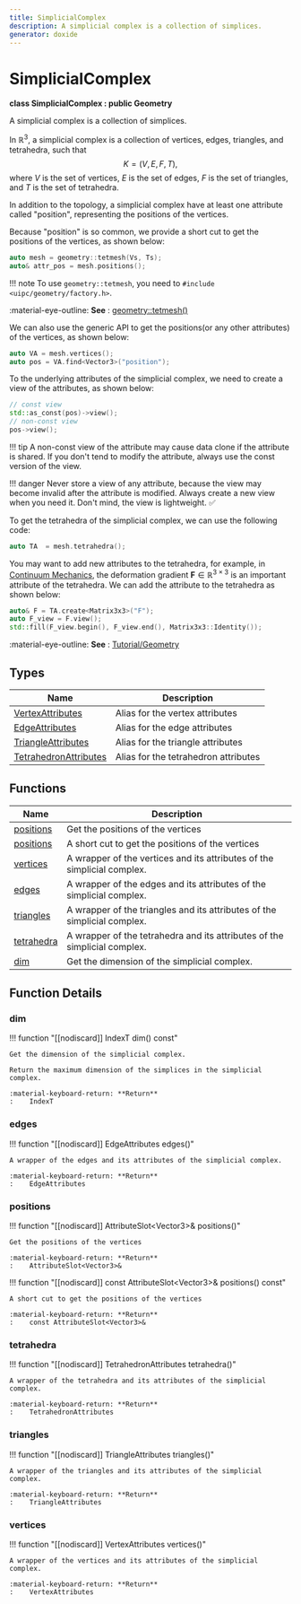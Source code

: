 ```yaml
---
title: SimplicialComplex
description: A simplicial complex is a collection of simplices.
generator: doxide
---
```



# SimplicialComplex

**class SimplicialComplex : public Geometry**



A simplicial complex is a collection of simplices.

In $\mathbb{R}^3$, a simplicial complex is a collection of vertices, edges, triangles, and tetrahedra, such that
$$
K = (V, E, F, T),
$$
where $V$ is the set of vertices, $E$ is the set of edges,
$F$ is the set of triangles, and $T$ is the set of tetrahedra.

In addition to the topology, a simplicial complex have at least one attribute called "position",
representing the positions of the vertices.

Because "position" is so common, we provide a short cut to get the positions of the vertices, as shown below:

```cpp
auto mesh = geometry::tetmesh(Vs, Ts);
auto& attr_pos = mesh.positions();
```

!!! note
     To use `geometry::tetmesh`, you need to `#include <uipc/geometry/factory.h>`.

:material-eye-outline: **See**
:    [geometry::tetmesh()](../index.md#tetmesh)


We can also use the generic API to get the positions(or any other attributes) of the vertices, as shown below:
```cpp
auto VA = mesh.vertices();
auto pos = VA.find<Vector3>("position");
```

To the underlying attributes of the simplicial complex, we need to create a view of the attributes, as shown below:
```cpp
// const view
std::as_const(pos)->view();
// non-const view
pos->view();
```

!!! tip
     A non-const view of the attribute may cause data clone if the attribute is shared.
    If you don't tend to modify the attribute, always use the const version of the view.

!!! danger
     Never store a view of any attribute, because the view may become invalid after the attribute is modified.
    Always create a new view when you need it. Don't mind, the view is lightweight. :white_check_mark:

To get the tetrahedra of the simplicial complex, we can use the following code:
```cpp
auto TA  = mesh.tetrahedra();
```
You may want to add new attributes to the tetrahedra, for example,
in [Continuum Mechanics](https://en.wikipedia.org/wiki/Continuum_mechanics),
the deformation gradient $\mathbf{F} \in \mathbb{R}^{3\times 3}$ is an important attribute of the tetrahedra.
We can add the attribute to the tetrahedra as shown below:
```cpp
auto& F = TA.create<Matrix3x3>("F");
auto F_view = F.view();
std::fill(F_view.begin(), F_view.end(), Matrix3x3::Identity());
```

:material-eye-outline: **See**
:    [Tutorial/Geometry](../../../../tutorial/geometry.md)



## Types

| Name | Description |
| ---- | ----------- |
| [VertexAttributes](VertexAttributes/index.md) | Alias for the vertex attributes |
| [EdgeAttributes](EdgeAttributes/index.md) | Alias for the edge attributes |
| [TriangleAttributes](TriangleAttributes/index.md) | Alias for the triangle attributes |
| [TetrahedronAttributes](TetrahedronAttributes/index.md) | Alias for the tetrahedron attributes |

## Functions

| Name | Description |
| ---- | ----------- |
| [positions](#positions) | Get the positions of the vertices |
| [positions](#positions) | A short cut to get the positions of the vertices |
| [vertices](#vertices) | A wrapper of the vertices and its attributes of the simplicial complex. |
| [edges](#edges) | A wrapper of the edges and its attributes of the simplicial complex. |
| [triangles](#triangles) | A wrapper of the triangles and its attributes of the simplicial complex. |
| [tetrahedra](#tetrahedra) | A wrapper of the tetrahedra and its attributes of the simplicial complex. |
| [dim](#dim) | Get the dimension of the simplicial complex. |

## Function Details

### dim<a name="dim"></a>
!!! function "[[nodiscard]] IndexT dim() const"

    
    
    Get the dimension of the simplicial complex.
    
    Return the maximum dimension of the simplices in the simplicial complex.
    
    :material-keyboard-return: **Return**
    :    IndexT
    
    

### edges<a name="edges"></a>
!!! function "[[nodiscard]] EdgeAttributes edges()"

    
    
    A wrapper of the edges and its attributes of the simplicial complex.
    
    :material-keyboard-return: **Return**
    :    EdgeAttributes
    
    

### positions<a name="positions"></a>
!!! function "[[nodiscard]] AttributeSlot&lt;Vector3&gt;&amp; positions()"

    
    
    Get the positions of the vertices
    
    :material-keyboard-return: **Return**
    :    AttributeSlot<Vector3>&
    
    

!!! function "[[nodiscard]] const AttributeSlot&lt;Vector3&gt;&amp; positions() const"

    
    
    A short cut to get the positions of the vertices
    
    :material-keyboard-return: **Return**
    :    const AttributeSlot<Vector3>&
    
    

### tetrahedra<a name="tetrahedra"></a>
!!! function "[[nodiscard]] TetrahedronAttributes tetrahedra()"

    
    
    A wrapper of the tetrahedra and its attributes of the simplicial complex.
    
    :material-keyboard-return: **Return**
    :    TetrahedronAttributes
    
    

### triangles<a name="triangles"></a>
!!! function "[[nodiscard]] TriangleAttributes triangles()"

    
    
    A wrapper of the triangles and its attributes of the simplicial complex.
    
    :material-keyboard-return: **Return**
    :    TriangleAttributes
    
    

### vertices<a name="vertices"></a>
!!! function "[[nodiscard]] VertexAttributes vertices()"

    
    
    A wrapper of the vertices and its attributes of the simplicial complex.
    
    :material-keyboard-return: **Return**
    :    VertexAttributes
    
    


